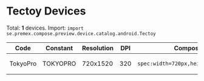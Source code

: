 # Tectoy Devices

Total: **1** devices. Import: `import se.premex.compose.preview.device.catalog.android.Tectoy`

| Code | Constant | Resolution | DPI | Compose Spec | Preview Usage |
|------|----------|------------|-----|-------------|---------------|
| TokyoPro | TOKYOPRO | 720x1520 | 320 | `spec:width=720px,height=1520px,dpi=320` | `@Preview(device = Tectoy.TOKYOPRO)` |

<!-- Generated automatically. Do not edit manually. -->
